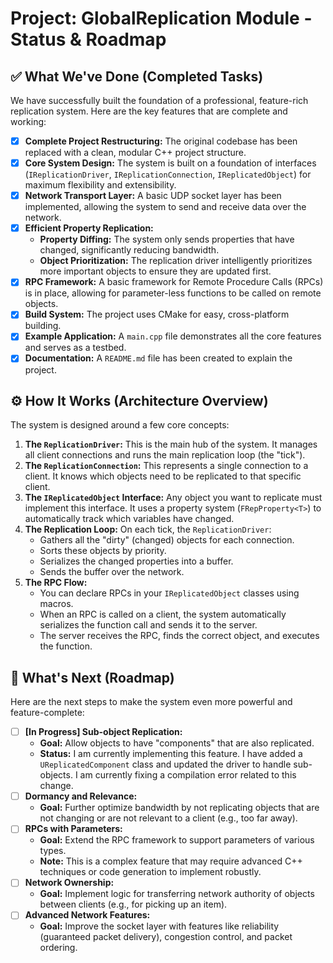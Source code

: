 # Project: GlobalReplication Module - Status & Roadmap

## ✅ What We've Done (Completed Tasks)

We have successfully built the foundation of a professional, feature-rich replication system. Here are the key features that are complete and working:

- [x] **Complete Project Restructuring:** The original codebase has been replaced with a clean, modular C++ project structure.
- [x] **Core System Design:** The system is built on a foundation of interfaces (`IReplicationDriver`, `IReplicationConnection`, `IReplicatedObject`) for maximum flexibility and extensibility.
- [x] **Network Transport Layer:** A basic UDP socket layer has been implemented, allowing the system to send and receive data over the network.
- [x] **Efficient Property Replication:**
    - **Property Diffing:** The system only sends properties that have changed, significantly reducing bandwidth.
    - **Object Prioritization:** The replication driver intelligently prioritizes more important objects to ensure they are updated first.
- [x] **RPC Framework:** A basic framework for Remote Procedure Calls (RPCs) is in place, allowing for parameter-less functions to be called on remote objects.
- [x] **Build System:** The project uses CMake for easy, cross-platform building.
- [x] **Example Application:** A `main.cpp` file demonstrates all the core features and serves as a testbed.
- [x] **Documentation:** A `README.md` file has been created to explain the project.

## ⚙️ How It Works (Architecture Overview)

The system is designed around a few core concepts:

1.  **The `ReplicationDriver`:** This is the main hub of the system. It manages all client connections and runs the main replication loop (the "tick").
2.  **The `ReplicationConnection`:** This represents a single connection to a client. It knows which objects need to be replicated to that specific client.
3.  **The `IReplicatedObject` Interface:** Any object you want to replicate must implement this interface. It uses a property system (`FRepProperty<T>`) to automatically track which variables have changed.
4.  **The Replication Loop:** On each tick, the `ReplicationDriver`:
    - Gathers all the "dirty" (changed) objects for each connection.
    - Sorts these objects by priority.
    - Serializes the changed properties into a buffer.
    - Sends the buffer over the network.
5.  **The RPC Flow:**
    - You can declare RPCs in your `IReplicatedObject` classes using macros.
    - When an RPC is called on a client, the system automatically serializes the function call and sends it to the server.
    - The server receives the RPC, finds the correct object, and executes the function.

## 🚀 What's Next (Roadmap)

Here are the next steps to make the system even more powerful and feature-complete:

- [ ] **[In Progress] Sub-object Replication:**
    - **Goal:** Allow objects to have "components" that are also replicated.
    - **Status:** I am currently implementing this feature. I have added a `UReplicatedComponent` class and updated the driver to handle sub-objects. I am currently fixing a compilation error related to this change.
- [ ] **Dormancy and Relevance:**
    - **Goal:** Further optimize bandwidth by not replicating objects that are not changing or are not relevant to a client (e.g., too far away).
- [ ] **RPCs with Parameters:**
    - **Goal:** Extend the RPC framework to support parameters of various types.
    - **Note:** This is a complex feature that may require advanced C++ techniques or code generation to implement robustly.
- [ ] **Network Ownership:**
    - **Goal:** Implement logic for transferring network authority of objects between clients (e.g., for picking up an item).
- [ ] **Advanced Network Features:**
    - **Goal:** Improve the socket layer with features like reliability (guaranteed packet delivery), congestion control, and packet ordering.
